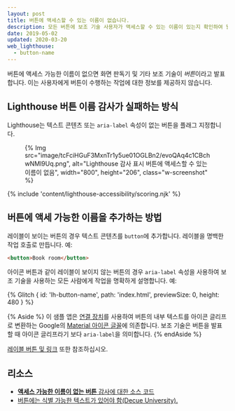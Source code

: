 ```yaml
---
layout: post
title: 버튼에 액세스할 수 있는 이름이 없습니다.
description: 모든 버튼에 보조 기술 사용자가 액세스할 수 있는 이름이 있는지 확인하여 웹 페이지의 접근성을 개선하는 방법에 대해 알아보세요.
date: 2019-05-02
updated: 2020-03-20
web_lighthouse:
  - button-name
---
```


버튼에 액세스 가능한 이름이 없으면 화면 판독기 및 기타 보조 기술이 *버튼*이라고 발표합니다. 이는 사용자에게 버튼이 수행하는 작업에 대한 정보를 제공하지 않습니다.

## Lighthouse 버튼 이름 감사가 실패하는 방식

Lighthouse는 텍스트 콘텐츠 또는 `aria-label` 속성이 없는 버튼을 플래그 지정합니다.

<figure class="w-figure">{% Img src="image/tcFciHGuF3MxnTr1y5ue01OGLBn2/evoQAq4c1CBchwNMl9Uq.png", alt="Lighthouse 감사 표시 버튼에 액세스할 수 있는 이름이 없음", width="800", height="206", class="w-screenshot" %}</figure>

{% include 'content/lighthouse-accessibility/scoring.njk' %}

## 버튼에 액세 가능한 이름을 추가하는 방법

레이블이 보이는 버튼의 경우 텍스트 콘텐츠를 `button`에 추가합니다. 레이블을 명백한 작업 호출로 만듭니다. 예:

```html
<button>Book room</button>
```

아이콘 버튼과 같이 레이블이 보이지 않는 버튼의 경우 `aria-label` 속성을 사용하여 보조 기술을 사용하는 모든 사람에게 작업을 명확하게 설명합니다. 예:

{% Glitch { id: 'lh-button-name', path: 'index.html', previewSize: 0, height: 480 } %}

{% Aside %} 이 샘플 앱은 [연결 장치](https://google.github.io/material-design-icons/)를 사용하여 버튼의 내부 텍스트를 아이콘 글리프로 변환하는 Google의 [Material 아이콘 글꼴](https://alistapart.com/article/the-era-of-symbol-fonts/)에 의존합니다. 보조 기술은 버튼을 발표할 때 아이콘 글리프라기 보다 `aria-label`을 의미합니다. {% endAside %}

[레이블 버튼 및 링크](/labels-and-text-alternatives#label-buttons-and-links) 또한 참조하십시오.

## 리소스

- [**액세스 가능한 이름이 없는 버튼** 감사에 대한 소스 코드](https://github.com/GoogleChrome/lighthouse/blob/master/lighthouse-core/audits/accessibility/button-name.js)
- [버튼에는 식별 가능한 텍스트가 있어야 함(Decue University).](https://dequeuniversity.com/rules/axe/3.3/button-name)
